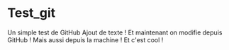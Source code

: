 # Test_git
Un simple test de GitHub
Ajout de texte !
Et maintenant on modifie depuis GitHub !
Mais aussi depuis la machine !
Et c'est cool !
